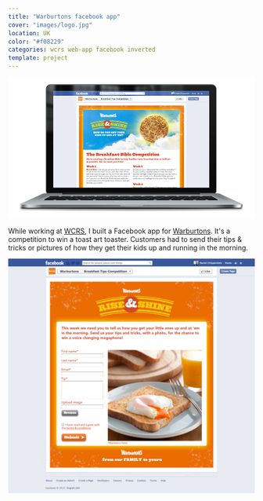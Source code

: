 ```yaml
---
title: "Warburtons facebook app"
cover: "images/logo.jpg"
location: UK
color: "#f08229"
categories: wcrs web-app facebook inverted
template: project
---
```


![](./images/1.jpg)

While working at [WCRS](http://www.wcrs.com), I built a Facebook app for [Warburtons](http://www.warburtons.co.uk/). It's a competition to win a toast art toaster. Customers had to send their tips & tricks or pictures of how they get their kids up and running in the morning.

![](./images/2.jpg)
